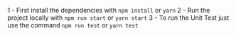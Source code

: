 1 - First install the dependencies with `npm install` or `yarn`
2 - Run the project locally with `npm run start` or `yarn start`
3 - To run the Unit Test just use the command `npm run test` or `yarn test`

